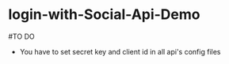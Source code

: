 # login-with-Social-Api-Demo

#TO DO
* You have to set secret key and client id in all api's config files
